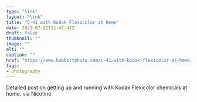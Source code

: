 ```yaml
---
type: "link"
layout: "link"
title: "C-41 with Kodak Flexicolor at Home"
date: 2021-07-21T11:42:47Z
draft: false
thumbnail: ""
image: ""
alt: ""
caption: ""
href: "https://www.kabbottphoto.com/c-41-with-kodak-flexicolor-at-home/"
tags:
- photography
---
```


Detailed post on getting up and running with Kodak Flexicolor chemicals at home. via Nicotine
